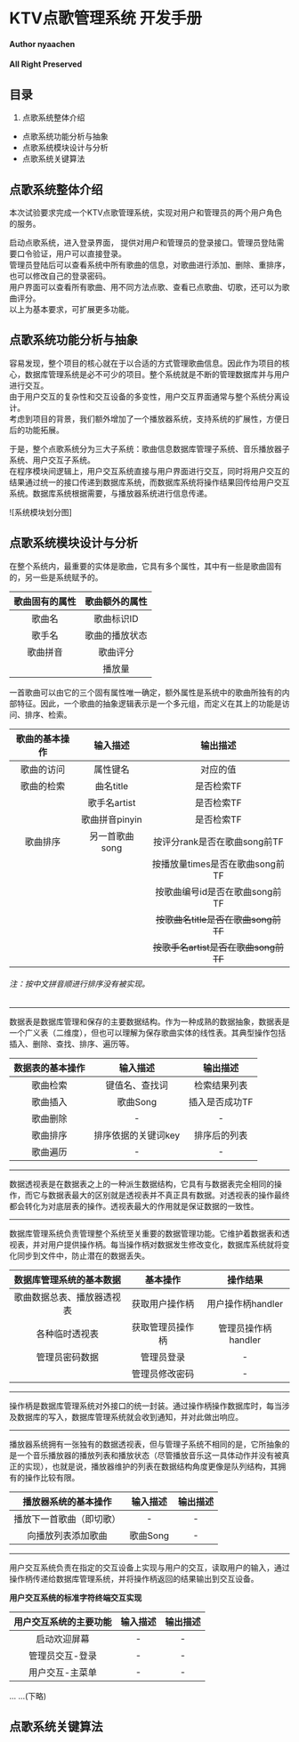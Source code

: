 # KTV点歌管理系统 开发手册
#### Author nyaachen
#### All Right Preserved

## 目录

1. 点歌系统整体介绍
- 点歌系统功能分析与抽象
- 点歌系统模块设计与分析
- 点歌系统关键算法


## 点歌系统整体介绍

本次试验要求完成一个KTV点歌管理系统，实现对用户和管理员的两个用户角色的服务。

启动点歌系统，进入登录界面， 提供对用户和管理员的登录接口。管理员登陆需要口令验证，用户可以直接登录。  
管理员登陆后可以查看系统中所有歌曲的信息，对歌曲进行添加、删除、重排序，也可以修改自己的登录密码。  
用户界面可以查看所有歌曲、用不同方法点歌、查看已点歌曲、切歌，还可以为歌曲评分。  
以上为基本要求，可扩展更多功能。

## 点歌系统功能分析与抽象

容易发现，整个项目的核心就在于以合适的方式管理歌曲信息。因此作为项目的核心，数据库管理系统是必不可少的项目。整个系统就是不断的管理数据库并与用户进行交互。  
由于用户交互的复杂性和交互设备的多变性，用户交互界面通常与整个系统分离设计。  
考虑到项目的背景，我们额外增加了一个播放器系统，支持系统的扩展性，方便日后的功能拓展。

于是，整个点歌系统分为三大子系统：歌曲信息数据库管理子系统、音乐播放器子系统、用户交互子系统。  
在程序模块间逻辑上，用户交互系统直接与用户界面进行交互，同时将用户交互的结果通过统一的接口传递到数据库系统，而数据库系统将操作结果回传给用户交互系统。数据库系统根据需要，与播放器系统进行信息传递。

![系统模块划分图]

## 点歌系统模块设计与分析


在整个系统内，最重要的实体是歌曲，它具有多个属性，其中有一些是歌曲固有的，另一些是系统赋予的。

| 歌曲固有的属性 | 歌曲额外的属性 |
| :---: | :---: |
| 歌曲名 | 歌曲标识ID |
| 歌手名 | 歌曲的播放状态 |
| 歌曲拼音 | 歌曲评分 |
| | 播放量 |

一首歌曲可以由它的三个固有属性唯一确定，额外属性是系统中的歌曲所独有的内部特征。因此，一个歌曲的抽象逻辑表示是一个多元组，而定义在其上的功能是访问、排序、检索。

| 歌曲的基本操作 | 输入描述 | 输出描述 |
| :---: | :---: | :---: |
| 歌曲的访问 | 属性键名 | 对应的值 |
| 歌曲的检索 | 曲名title | 是否检索TF |
| | 歌手名artist | 是否检索TF |
| | 歌曲拼音pinyin | 是否检索TF |
| 歌曲排序 | 另一首歌曲song | 按评分rank是否在歌曲song前TF |
| | | 按播放量times是否在歌曲song前TF |
| | | 按歌曲编号id是否在歌曲song前TF |
| | | ~~按歌曲名title是否在歌曲song前TF~~  |
| | | ~~按歌手名artist是否在歌曲song前TF~~ |

###### 注：按中文拼音顺进行排序没有被实现。

---

数据表是数据库管理和保存的主要数据结构。作为一种成熟的数据抽象，数据表是一个广义表（二维度），但也可以理解为保存歌曲实体的线性表。其典型操作包括插入、删除、查找、排序、遍历等。

| 数据表的基本操作 | 输入描述 | 输出描述 |
| :---: | :---: | :---: |
| 歌曲检索 | 键值名、查找词 | 检索结果列表 |
| 歌曲插入 | 歌曲Song | 插入是否成功TF |
| 歌曲删除 | - | - |
| 歌曲排序 | 排序依据的关键词key | 排序后的列表 |
| 歌曲遍历 | - | - |

---

数据透视表是在数据表之上的一种派生数据结构，它具有与数据表完全相同的操作，而它与数据表最大的区别就是透视表并不真正具有数据。对透视表的操作最终都会转化为对底层表的操作。透视表最大的作用就是保证数据的一致性。

---

数据库管理系统负责管理整个系统至关重要的数据管理功能。它维护着数据表和透视表，并对用户提供操作柄。每当操作柄对数据发生修改变化，数据库系统就将变化同步到文件中，防止潜在的数据丢失。

| 数据库管理系统的基本数据 | 基本操作 | 操作结果 |
| :---: | :---: | :---: |
| 歌曲数据总表、播放器透视表 | 获取用户操作柄 | 用户操作柄handler |
| 各种临时透视表 | 获取管理员操作柄 | 管理员操作柄handler |
| 管理员密码数据 | 管理员登录 | - |
| | 管理员修改密码 | - |

---

操作柄是数据库管理系统对外接口的统一封装。通过操作柄操作数据库时，每当涉及数据库的写入，数据库管理系统就会收到通知，并对此做出响应。

---

播放器系统拥有一张独有的数据透视表，但与管理子系统不相同的是，它所抽象的是一个音乐播放器的播放列表和播放状态（尽管播放音乐这一具体动作并没有被真正的实现），也就是说，播放器维护的列表在数据结构角度更像是队列结构，其拥有的操作比较有限。

| 播放器系统的基本操作 | 输入描述 | 输出描述 |
| :---: | :---: | :---: |
| 播放下一首歌曲（即切歌） | - | - |
| 向播放列表添加歌曲 | 歌曲Song | - |

---

用户交互系统负责在指定的交互设备上实现与用户的交互，读取用户的输入，通过操作柄传递给数据库管理系统，并将操作柄返回的结果输出到交互设备。

**用户交互系统的标准字符终端交互实现**

| 用户交互系统的主要功能 | 输入描述 | 输出描述 |
| :---: | :---: | :---: |
| 启动欢迎屏幕 | - | - |
| 管理员交互-登录 | - | - |
| 用户交互-主菜单 | - | - |
... ...(下略)


## 点歌系统关键算法
